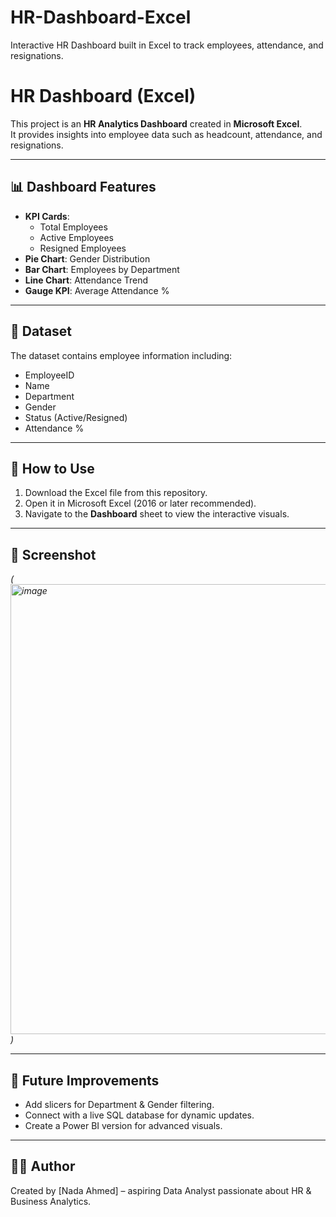 # HR-Dashboard-Excel
Interactive HR Dashboard built in Excel to track employees, attendance, and resignations.
# HR Dashboard (Excel)

This project is an **HR Analytics Dashboard** created in **Microsoft Excel**.  
It provides insights into employee data such as headcount, attendance, and resignations.

---

## 📊 Dashboard Features
- **KPI Cards**:
  - Total Employees
  - Active Employees
  - Resigned Employees
- **Pie Chart**: Gender Distribution
- **Bar Chart**: Employees by Department
- **Line Chart**: Attendance Trend
- **Gauge KPI**: Average Attendance %

---

## 📂 Dataset
The dataset contains employee information including:
- EmployeeID
- Name
- Department
- Gender
- Status (Active/Resigned)
- Attendance %

---

## 🚀 How to Use
1. Download the Excel file from this repository.
2. Open it in Microsoft Excel (2016 or later recommended).
3. Navigate to the **Dashboard** sheet to view the interactive visuals.

---

## 📸 Screenshot
*(<img width="973" height="720" alt="image" src="https://github.com/user-attachments/assets/18c6ae2f-7533-4330-9688-8b0e5a9543d7" />
)*

---

## 🔮 Future Improvements
- Add slicers for Department & Gender filtering.
- Connect with a live SQL database for dynamic updates.
- Create a Power BI version for advanced visuals.

---

## 🧑‍💻 Author
Created by [Nada Ahmed] – aspiring Data Analyst passionate about HR & Business Analytics.

